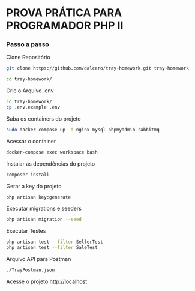 
# PROVA PRÁTICA PARA PROGRAMADOR PHP II

### Passo a passo
Clone Repositório
```sh
git clone https://github.com/dalcero/tray-homework.git tray-homework
```

```sh
cd tray-homework/
```

Crie o Arquivo .env
```sh
cd tray-homework/
cp .env.example .env
```


Suba os containers do projeto
```sh
sudo docker-compose up -d nginx mysql phpmyadmin rabbitmq
```


Acessar o container
```sh
docker-compose exec workspace bash
```


Instalar as dependências do projeto
```sh
composer install
```


Gerar a key do projeto
```sh
php artisan key:generate
```


Executar migrations e seeders
```sh
php artisan migration --seed
```

Executar Testes
```sh
php artisan test --filter SellerTest
php artisan test --filter SaleTest
```

Arquivo API para Postman
```sh
./TrayPostman.json
```


Acesse o projeto
[http://localhost](http://localhost)